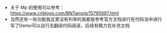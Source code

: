 - 关于 Mp 的使用可以参考：https://www.cnblogs.com/BNTang/p/15795697.html
- 当然还有一些功能我这里没有列举的我都是参考官方文档进行在代码当中进行写了Demo可以自行去翻阅代码阅读，后续有精力在补充文档